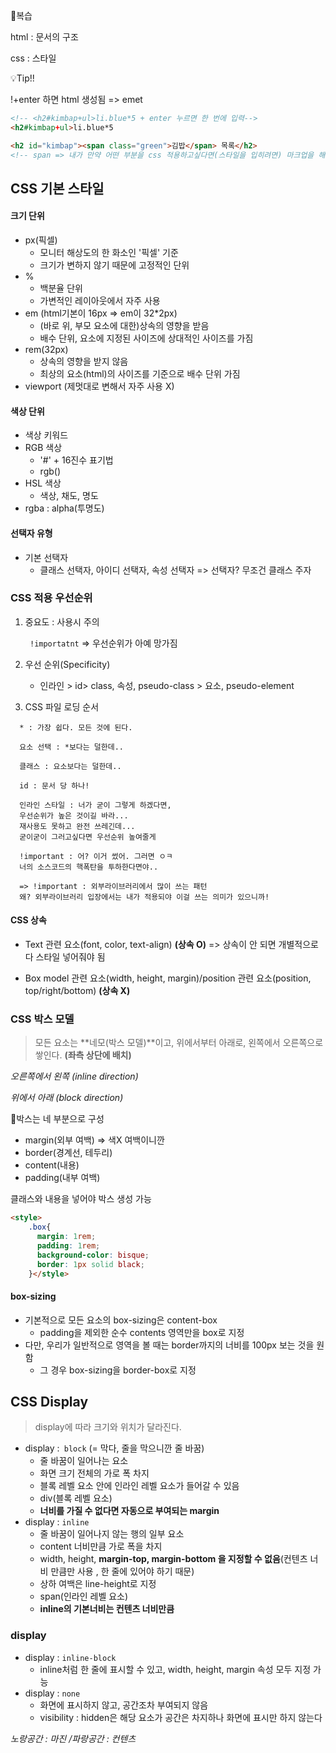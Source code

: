 📝복습

html : 문서의 구조

css : 스타일



💡Tip!!

!+enter 하면 html 생성됨 => emet

```html
<!-- <h2#kimbap+ul>li.blue*5 + enter 누르면 한 번에 입력-->
<h2#kimbap+ul>li.blue*5

<h2 id="kimbap"><span class="green">김밥</span> 목록</h2>
<!-- span => 내가 만약 어떤 부분을 css 적용하고싶다면(스타일을 입히려면) 마크업을 해야한다 그 때 span 사용 -->
```





## CSS 기본 스타일

#### 크기 단위

- px(픽셀)
  - 모니터 해상도의 한 화소인 '픽셀' 기준
  - 크기가 변하지 않기 때문에 고정적인 단위
- %
  - 백분율 단위
  - 가변적인 레이아웃에서 자주 사용
- em (html기본이 16px => em이 32*2px)
  - (바로 위, 부모 요소에 대한)상속의 영향을 받음
  - 배수 단위, 요소에 지정된 사이즈에 상대적인 사이즈를 가짐
- rem(32px)
  - 상속의 영향을 받지 않음
  - 최상의 요소(html)의 사이즈를 기준으로 배수 단위 가짐
- viewport (제멋대로 변해서 자주 사용 X)



#### 색상 단위

- 색상 키워드
- RGB 색상
  - '#' + 16진수 표기법
  - rgb()
- HSL 색상
  - 색상, 채도, 명도
- rgba : alpha(투명도)



#### 선택자 유형

- 기본 선택자
  - 클래스 선택자, 아이디 선택자, 속성 선택자 => 선택자? 무조건 클래스 주자



### CSS 적용 우선순위

1. 중요도 : 사용시 주의

   ` !importatnt` => 우선순위가 아예 망가짐

2. 우선 순위(Specificity)

   - 인라인 > id> class, 속성, pseudo-class > 요소,  pseudo-element

3.  CSS 파일 로딩 순서

```
  * : 가장 쉽다. 모든 것에 된다. 

  요소 선택 : *보다는 덜한데..

  클래스 : 요소보다는 덜한데..

  id : 문서 당 하나!

  인라인 스타일 : 너가 굳이 그렇게 하겠다면,
  우선순위가 높은 것이길 바라... 
  재사용도 못하고 완전 쓰레긴데...
  굳이굳이 그러고싶다면 우선순위 높여줄게

  !important : 어? 이거 썼어. 그러면 ㅇㅋ 
  너의 소스코드의 핵폭탄을 투하한다면야..
 
  => !important : 외부라이브러리에서 많이 쓰는 패턴
  왜? 외부라이브러리 입장에서는 내가 적용되야 이걸 쓰는 의미가 있으니까!
```





#### CSS 상속

- Text 관련 요소(font, color, text-align) **(상속 O)** => 상속이 안 되면 개별적으로 다 스타일 넣어줘야 됨

- Box model 관련 요소(width, height, margin)/position 관련 요소(position, top/right/bottom)  **(상속 X)**



### CSS 박스 모델

> 모든 요소는 **네모(박스 모델)**이고, 위에서부터 아래로, 왼쪽에서 오른쪽으로 쌓인다. **(좌측 상단에 배치)**

*오른쪽에서 왼쪽 (inline direction)*

*위에서 아래 (block direction)*



📝박스는 네 부분으로 구성

- margin(외부 여백) => 색X 여백이니깐
- border(경계선, 테두리)
- content(내용)
- padding(내부 여백)



클래스와 내용을 넣어야 박스 생성 가능

``` html
<style>
	.box{
	  margin: 1rem;
	  padding: 1rem;
	  background-color: bisque;
	  border: 1px solid black;
    }</style>
```



#### box-sizing

- 기본적으로 모든 요소의 box-sizing은 content-box
  - padding을 제외한 순수 contents 영역만을 box로 지정
- 다만, 우리가 일반적으로 영역을 볼 때는 border까지의 너비를 100px 보는 것을 원함
  - 그 경우 box-sizing을 border-box로 지정





## CSS Display

> display에 따라 크기와 위치가 달라진다.

- display :` block` (= 막다, 줄을 막으니깐 줄 바꿈)
  - 줄 바꿈이 일어나는 요소
  - 화면 크기 전체의 가로 폭 차지 
  - 블록 레벨 요소 안에 인라인 레벨 요소가 들어갈 수 있음
  - div(블록 레벨 요소)
  - **너비를 가질 수 없다면 자동으로 부여되는 margin**
- display : `inline`
  - 줄 바꿈이 일어나지 않는 행의 일부 요소
  - content 너비만큼 가로 폭을 차지
  - width, height, **margin-top, margin-bottom 을 지정할 수 없음**(컨텐츠 너비 만큼만 사용 , 한 줄에 있어야 하기 때문)
  - 상하 여백은 line-height로 지정
  - span(인라인 레벨 요소)
  - **inline의 기본너비는 컨텐츠 너비만큼**



### display

- display : `inline-block`
  - inline처럼 한 줄에 표시할 수 있고, width, height, margin 속성 모두 지정 가능
- display : `none`
  - 화면에 표시하지 않고, 공간조차 부여되지 않음
  - visibility : hidden은 해당 요소가 공간은 차지하나 화면에 표시만 하지 않는다



*노랑공간 : 마진 /파랑공간 : 컨텐츠*

